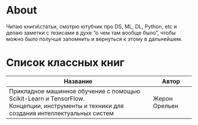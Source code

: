# About

Читаю книги\статьи, смотрю ютубчик про DS, ML, DL, Python, etc 
и делаю заметки с тезисами в духе “о чем там вообще было”, 
чтобы можно было получше запомнить и вернуться к этому в дальнейшем.

# Список классных книг
| Название 	| Автор 	|
|---------- |--------	|
| Прикладное машинное обучение с помощью Scikit-Learn и TensorFlow. <br>Концепции, инструменты и техники для создания интеллектуальных систем 	| Жерон Орельен 	|
